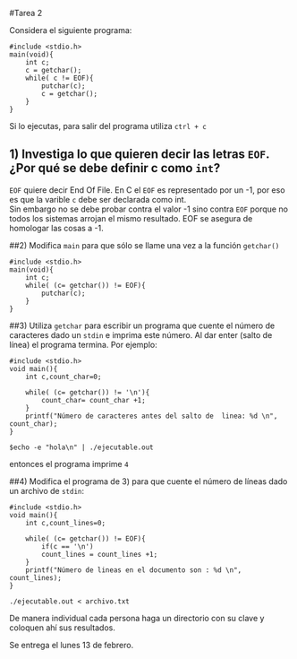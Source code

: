 #Tarea 2

Considera el siguiente programa:

```
#include <stdio.h>
main(void){
    int c;
    c = getchar();
    while( c != EOF){
        putchar(c);
        c = getchar();   
    } 
}
```

Si lo ejecutas, para salir del programa utiliza `ctrl + c`

## 1) Investiga lo que quieren decir las letras `EOF`. ¿Por qué se debe definir c como `int`?  

`EOF` quiere decir End Of File. En C el `EOF` es representado por un -1, por eso es que la varible `c` debe ser declarada como int.  
Sin embargo no se debe probar contra el valor -1 sino contra `EOF` porque no todos los sistemas arrojan el mismo resultado. EOF se asegura de homologar las cosas a -1. 

##2) Modifica `main` para que sólo se llame una vez a la función `getchar()`

```
#include <stdio.h>
main(void){
    int c;
    while( (c= getchar()) != EOF){
        putchar(c);  
    } 
}
```

##3) Utiliza `getchar` para escribir un programa que cuente el número de caracteres dado un `stdin` e imprima este número. Al dar enter (salto de línea) el programa termina. Por ejemplo:


```
#include <stdio.h>
void main(){
    int c,count_char=0;
    
    while( (c= getchar()) != '\n'){
        count_char= count_char +1;  
    } 
    printf("Número de caracteres antes del salto de  linea: %d \n", count_char);
}
```
```
$echo -e "hola\n" | ./ejecutable.out
```

entonces el programa imprime `4`

##4) Modifica el programa de 3) para que cuente el número de líneas dado un archivo de `stdin`:

```
#include <stdio.h>
void main(){
    int c,count_lines=0;
    
    while( (c= getchar()) != EOF){
    	if(c == '\n') 
        count_lines = count_lines +1;  
    } 
    printf("Número de lineas en el documento son : %d \n", count_lines);
}
```
```
./ejecutable.out < archivo.txt
```

De manera individual cada persona haga un directorio con su clave y coloquen ahí sus resultados.

Se entrega el lunes 13 de febrero.
